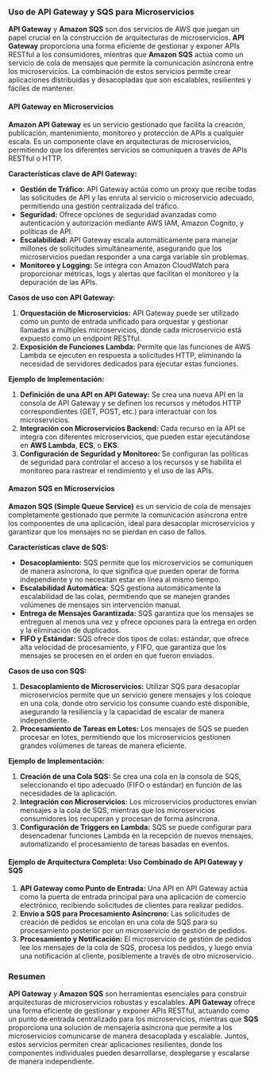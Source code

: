 ### Uso de API Gateway y SQS para Microservicios

**API Gateway** y **Amazon SQS** son dos servicios de AWS que juegan un papel crucial en la construcción de arquitecturas de microservicios. **API Gateway** proporciona una forma eficiente de gestionar y exponer APIs RESTful a los consumidores, mientras que **Amazon SQS** actúa como un servicio de cola de mensajes que permite la comunicación asíncrona entre los microservicios. La combinación de estos servicios permite crear aplicaciones distribuidas y desacopladas que son escalables, resilientes y fáciles de mantener.

#### API Gateway en Microservicios

**Amazon API Gateway** es un servicio gestionado que facilita la creación, publicación, mantenimiento, monitoreo y protección de APIs a cualquier escala. Es un componente clave en arquitecturas de microservicios, permitiendo que los diferentes servicios se comuniquen a través de APIs RESTful o HTTP.

**Características clave de API Gateway:**
- **Gestión de Tráfico:** API Gateway actúa como un proxy que recibe todas las solicitudes de API y las enruta al servicio o microservicio adecuado, permitiendo una gestión centralizada del tráfico.
- **Seguridad:** Ofrece opciones de seguridad avanzadas como autenticación y autorización mediante AWS IAM, Amazon Cognito, y políticas de API.
- **Escalabilidad:** API Gateway escala automáticamente para manejar millones de solicitudes simultáneamente, asegurando que los microservicios puedan responder a una carga variable sin problemas.
- **Monitoreo y Logging:** Se integra con Amazon CloudWatch para proporcionar métricas, logs y alertas que facilitan el monitoreo y la depuración de las APIs.

**Casos de uso con API Gateway:**
1. **Orquestación de Microservicios:** API Gateway puede ser utilizado como un punto de entrada unificado para orquestar y gestionar llamadas a múltiples microservicios, donde cada microservicio está expuesto como un endpoint RESTful.
2. **Exposición de Funciones Lambda:** Permite que las funciones de AWS Lambda se ejecuten en respuesta a solicitudes HTTP, eliminando la necesidad de servidores dedicados para ejecutar estas funciones.

**Ejemplo de Implementación:**
1. **Definición de una API en API Gateway:** Se crea una nueva API en la consola de API Gateway y se definen los recursos y métodos HTTP correspondientes (GET, POST, etc.) para interactuar con los microservicios.
2. **Integración con Microservicios Backend:** Cada recurso en la API se integra con diferentes microservicios, que pueden estar ejecutándose en **AWS Lambda**, **ECS**, o **EKS**.
3. **Configuración de Seguridad y Monitoreo:** Se configuran las políticas de seguridad para controlar el acceso a los recursos y se habilita el monitoreo para rastrear el rendimiento y el uso de las APIs.

#### Amazon SQS en Microservicios

**Amazon SQS (Simple Queue Service)** es un servicio de cola de mensajes completamente gestionado que permite la comunicación asíncrona entre los componentes de una aplicación, ideal para desacoplar microservicios y garantizar que los mensajes no se pierdan en caso de fallos.

**Características clave de SQS:**
- **Desacoplamiento:** SQS permite que los microservicios se comuniquen de manera asíncrona, lo que significa que pueden operar de forma independiente y no necesitan estar en línea al mismo tiempo.
- **Escalabilidad Automática:** SQS gestiona automáticamente la escalabilidad de las colas, permitiendo que se manejen grandes volúmenes de mensajes sin intervención manual.
- **Entrega de Mensajes Garantizada:** SQS garantiza que los mensajes se entreguen al menos una vez y ofrece opciones para la entrega en orden y la eliminación de duplicados.
- **FIFO y Estándar:** SQS ofrece dos tipos de colas: estándar, que ofrece alta velocidad de procesamiento, y FIFO, que garantiza que los mensajes se procesen en el orden en que fueron enviados.

**Casos de uso con SQS:**
1. **Desacoplamiento de Microservicios:** Utilizar SQS para desacoplar microservicios permite que un servicio genere mensajes y los coloque en una cola, donde otro servicio los consume cuando esté disponible, asegurando la resiliencia y la capacidad de escalar de manera independiente.
2. **Procesamiento de Tareas en Lotes:** Los mensajes de SQS se pueden procesar en lotes, permitiendo que los microservicios gestionen grandes volúmenes de tareas de manera eficiente.

**Ejemplo de Implementación:**
1. **Creación de una Cola SQS:** Se crea una cola en la consola de SQS, seleccionando el tipo adecuado (FIFO o estándar) en función de las necesidades de la aplicación.
2. **Integración con Microservicios:** Los microservicios productores envían mensajes a la cola de SQS, mientras que los microservicios consumidores los recuperan y procesan de forma asíncrona.
3. **Configuración de Triggers en Lambda:** SQS se puede configurar para desencadenar funciones Lambda en la recepción de nuevos mensajes, automatizando el procesamiento de tareas basadas en eventos.

#### Ejemplo de Arquitectura Completa: Uso Combinado de API Gateway y SQS

1. **API Gateway como Punto de Entrada:** Una API en API Gateway actúa como la puerta de entrada principal para una aplicación de comercio electrónico, recibiendo solicitudes de clientes para realizar pedidos.
2. **Envío a SQS para Procesamiento Asíncrono:** Las solicitudes de creación de pedidos se encolan en una cola de SQS para su procesamiento posterior por un microservicio de gestión de pedidos.
3. **Procesamiento y Notificación:** El microservicio de gestión de pedidos lee los mensajes de la cola de SQS, procesa los pedidos, y luego envía una notificación al cliente, posiblemente a través de otro microservicio.

### Resumen

**API Gateway** y **Amazon SQS** son herramientas esenciales para construir arquitecturas de microservicios robustas y escalables. **API Gateway** ofrece una forma eficiente de gestionar y exponer APIs RESTful, actuando como un punto de entrada centralizado para los microservicios, mientras que **SQS** proporciona una solución de mensajería asíncrona que permite a los microservicios comunicarse de manera desacoplada y escalable. Juntos, estos servicios permiten crear aplicaciones resilientes, donde los componentes individuales pueden desarrollarse, desplegarse y escalarse de manera independiente.
